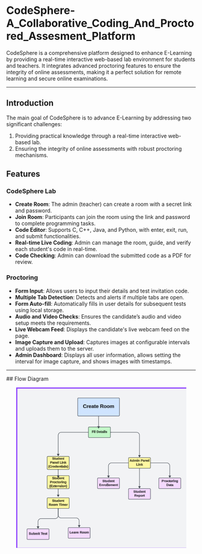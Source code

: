 # CodeSphere-A_Collaborative_Coding_And_Proctored_Assesment_Platform
CodeSphere is a comprehensive platform designed to enhance E-Learning by providing a real-time interactive web-based lab environment for students and teachers. It integrates advanced proctoring features to ensure the integrity of online assessments, making it a perfect solution for remote learning and secure online examinations.

<hr>

## Introduction

The main goal of CodeSphere is to advance E-Learning by addressing two significant challenges:
1. Providing practical knowledge through a real-time interactive web-based lab.
2. Ensuring the integrity of online assessments with robust proctoring mechanisms.

## Features

### CodeSphere Lab
- **Create Room**: The admin (teacher) can create a room with a secret link and password.
- **Join Room**: Participants can join the room using the link and password to complete programming tasks.
- **Code Editor**: Supports C, C++, Java, and Python, with enter, exit, run, and submit functionalities.
- **Real-time Live Coding**: Admin can manage the room, guide, and verify each student's code in real-time.
- **Code Checking**: Admin can download the submitted code as a PDF for review.

### Proctoring
- **Form Input**: Allows users to input their details and test invitation code.
- **Multiple Tab Detection**: Detects and alerts if multiple tabs are open.
- **Form Auto-fill**: Automatically fills in user details for subsequent tests using local storage.
- **Audio and Video Checks**: Ensures the candidate’s audio and video setup meets the requirements.
- **Live Webcam Feed**: Displays the candidate's live webcam feed on the page.
- **Image Capture and Upload**: Captures images at configurable intervals and uploads them to the server.
- **Admin Dashboard**: Displays all user information, allows setting the interval for image capture, and shows images with timestamps.

<hr>
## Flow Diagram
<p align="center">
  <img src="Demo/Screenshot 2024-06-07 143137.png" alt="image"/>
</p>
